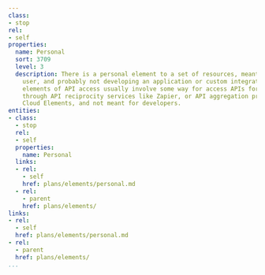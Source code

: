 ```yaml
---
class:
- stop
rel:
- self
properties:
  name: Personal
  sort: 3709
  level: 3
  description: There is a personal element to a set of resources, meant for the casual
    user, and probably not developing an application or custom integration. These
    elements of API access usually involve some way for access APIs for non-developers
    through API reciprocity services like Zapier, or API aggregation providers like
    Cloud Elements, and not meant for developers.
entities:
- class:
  - stop
  rel:
  - self
  properties:
    name: Personal
  links:
  - rel:
    - self
    href: plans/elements/personal.md
  - rel:
    - parent
    href: plans/elements/
links:
- rel:
  - self
  href: plans/elements/personal.md
- rel:
  - parent
  href: plans/elements/
...
```

